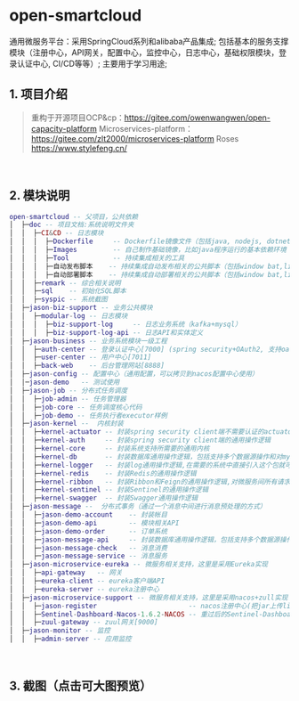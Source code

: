 # open-smartcloud
通用微服务平台：采用SpringCloud系列和alibaba产品集成;
                包括基本的服务支撑模块（注册中心，API网关，配置中心，监控中心，日志中心，基础权限模块，登录认证中心, CI/CD等等）;
                主要用于学习用途;


## 1. 项目介绍
> 重构于开源项目OCP&cp：https://gitee.com/owenwangwen/open-capacity-platform
               Microservices-platform：https://gitee.com/zlt2000/microservices-platform
               Roses https://www.stylefeng.cn/

&nbsp;

## 2. 模块说明

```lua
open-smartcloud -- 父项目，公共依赖
│  ├─doc -- 项目文档:系统说明文件夹
│  │  ├─CI&CD -- 日志模块
│  │  │  ├─Dockerfile     -- Dockerfile镜像文件（包括java, nodejs, dotnet core）
│  │  │  ├─Images         -- 自己制作基础镜像，比如java程序运行的基本依赖环境
│  │  │  ├─Tool           -- 持续集成相关的工具
│  │  │  ├─自动发布脚本    -- 持续集成自动发布相关的公共脚本（包括window bat,linux shell）
│  │  │  ├─自动部署脚本    -- 持续集成自动部署相关的公共脚本（包括window bat,linux shell）
│  │  ├─remark -- 综合相关说明
│  │  ├─sql    -- 初始化SQL脚本
│  │  ├─syspic -- 系统截图
│  ├─jason-biz-support -- 业务公共模块
│  │  ├─modular-log -- 日志模块
│  │  │  ├─biz-support-log     -- 日志业务系统（kafka+mysql）
│  │  │  ├─biz-support-log-api -- 日志API和实体定义
│  ├─jason-business -- 业务系统模块一级工程
│  │  ├─auth-center -- 登录认证中心[7000] (spring security+OAuth2, 支持oauth2的四种认证模式，已重写authorization_code登录页和授权页)
│  │  ├─user-center -- 用户中心[7011]
│  │  ├─back-web    -- 后台管理网站[8888]
│  ├─jason-config -- 配置中心（通用配置，可以拷贝到nacos配置中心使用）
│  │─jason-demo   -- 测试使用
│  ├─jason-job -- 分布式任务调度
│  │  ├─job-admin -- 任务管理器
│  │  ├─job-core -- 任务调度核心代码
│  │  ├─job-demo -- 任务执行者executor样例
│  ├─jason-kernel --  内核封装
│  │  ├─kernel-actuator -- 封装spring security client端不需要认证的actuator
│  │  ├─kernel-auth     -- 封装spring security client端的通用操作逻辑
│  │  ├─kernel-core     -- 封装系统支持所需要的通用内核
│  │  ├─kernel-db       -- 封装数据库通用操作逻辑，包括支持多个数据源操作和对mybatisplus mapper配置yml读取注入
│  │  ├─kernel-logger   -- 封装log通用操作逻辑,在需要的系统中直接引入这个包就可以自动拦截各种日志传播给kafka
│  │  ├─kernel-redis    -- 封装Redis的通用操作逻辑
│  │  ├─kernel-ribbon   -- 封装Ribbon和Feign的通用操作逻辑,对微服务间所有请求header进行传递
│  │  ├─kernel-sentinel -- 封装Sentinel的通用操作逻辑
│  │  ├─kernel-swagger  -- 封装Swagger通用操作逻辑
│  ├─jason-message --  分布式事务（通过一个消息中间进行消息预处理的方式）
│  │  ├─jason-demo-account    -- 封装帐目
│  │  ├─jason-demo-api        -- 模块相关API
│  │  ├─jason-demo-order      -- 订单系统
│  │  ├─jason-message-api     -- 封装数据库通用操作逻辑，包括支持多个数据源操作和对mybatisplus mapper配置yml读取注入
│  │  ├─jason-message-check   -- 消息消费
│  │  ├─jason-message-service -- 消息服务
│  ├─jason-microservice-eureka -- 微服务相关支持，这里是采用Eureka实现
│  │  ├─api-gateway   -- 网关
│  │  ├─eureka-client -- eureka客户端API
│  │  ├─eureka-server -- eureka注册中心
│  ├─jason-microservice-support -- 微服务相关支持，这里是采用nacos+zull实现
│  │  ├─jason-register                       -- nacos注册中心(把jar上传linux中部署)
│  │  ├─Sentinel-Dashboard-Nacos-1.6.2-NACOS -- 重过后的Sentinel-Dashboard，可以与nacos自动同步拉去和推送配置
│  │  ├─zuul-gateway -- zuul网关[9000]
│  ├─jason-monitor -- 监控
│  │  ├─admin-server -- 应用监控
```

&nbsp;

## 3. 截图（点击可大图预览）